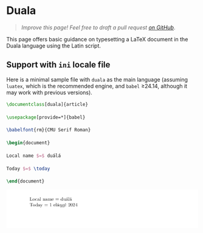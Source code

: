 # Duala

<blockquote>
  <p><em>Improve this page! Feel free to draft a pull request <a href="https://github.com/latex3/babel/tree/docs/docs">on GitHub</a></em>.</p>
</blockquote>

This page offers basic guidance on typesetting a LaTeX document in the
Duala language using the Latin script.

## Support with `ini` locale file

Here is a minimal sample file with `duala` as the main language
(assuming `luatex`, which is the recommended engine, and `babel` ≥24.14,
although it may work with previous versions).

```tex
\documentclass[duala]{article}

\usepackage[provide=*]{babel}

\babelfont{rm}{CMU Serif Roman}

\begin{document}

Local name $=$ duálá

Today $=$ \today

\end{document}
```

![](../media/locale-duala.png)